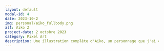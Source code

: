 ```yaml
---
layout: default
modal-id: 4
date: 2023-10-2
img: personal/aiko_fullbody.png
alt: Aiko 2
project-date: 2 octobre 2023
category: Pixel Art
description: Une illustration complète d'Aiko, un personnage que j'ai créé et conçu avec mon amie.
---
```

